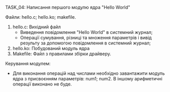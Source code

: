 TASK_04: Написання першого модулю ядра "Hello World"

Файли: hello.c; hello.ko; makefile.

1. hello.c: Вихідний файл
    - Виведення повідомлення "Hello World" в системний журнал;
    - Операції сумування, різниці та множення параметрів і вивід результу за допомогою повідомлення в системний журнал;
2. hello.ko: Побудований модуль ядра
3. Makefile: Файл з правилами збірки драйверу.

Керування модулем: 
- Для виконання операцій над числами необхідно завантажити модуль ядра з присвоєнням параметрів: num1; num2. В іншому арифметичні операції виконано не буде.
